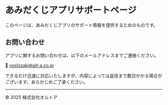 # あみだくじアプリサポートページ

このページは、あみだくじアプリのサポート情報を提供するためのものです。

## お問い合わせ

アプリに関するお問い合わせは、以下のメールアドレスまでご連絡ください。

📧 [yoshizaki@alt-a.co.jp](mailto:yoshizaki@alt-a.co.jp)

できるだけ迅速に対応いたしますが、内容によっては返信まで数日かかる場合がございます。あらかじめご了承ください。

---

© 2025 株式会社オルトア
